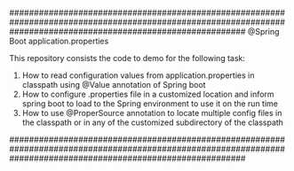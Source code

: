 ################################################################################################################################################################
								@Spring Boot application.properties

This repository consists the code to demo for the following task:

1) How to read configuration values from application.properties in classpath using @Value annotation of Spring boot
2) How to configure .properties file in a customized location and inform spring boot to load to the Spring environment to use it on the run time
3) How to use @ProperSource annotation to locate multiple config files in the classpath or in any of the customized subdirectory of the classpath

################################################################################################################################################################